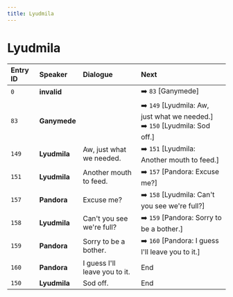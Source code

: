 ```yaml
---
title: Lyudmila
---
```


# Lyudmila


| Entry ID | Speaker | Dialogue | Next |
| :------- | :------ | :------- | :------------ |
| `0` | **invalid** |  | ➡️ `83` \[Ganymede\] |
| `83` | **Ganymede** |  | ➡️ `149` \[Lyudmila: Aw, just what we needed\.\]<br>➡️ `150` \[Lyudmila: Sod off\.\] |
| `149` | **Lyudmila** | Aw, just what we needed\. | ➡️ `151` \[Lyudmila: Another mouth to feed\.\] |
| `151` | **Lyudmila** | Another mouth to feed\. | ➡️ `157` \[Pandora: Excuse me?\] |
| `157` | **Pandora** | Excuse me? | ➡️ `158` \[Lyudmila: Can't you see we're full?\] |
| `158` | **Lyudmila** | Can't you see we're full? | ➡️ `159` \[Pandora: Sorry to be a bother\.\] |
| `159` | **Pandora** | Sorry to be a bother\. | ➡️ `160` \[Pandora: I guess I'll leave you to it\.\] |
| `160` | **Pandora** | I guess I'll leave you to it\. | End |
| `150` | **Lyudmila** | Sod off\. | End |
